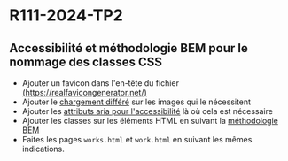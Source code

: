 # R111-2024-TP2

## Accessibilité et méthodologie BEM pour le nommage des classes CSS

- Ajouter un favicon dans l'en-tête du fichier [(https://realfavicongenerator.net/)](https://realfavicongenerator.net/)
- Ajouter le [chargement différé](https://developer.mozilla.org/fr/docs/Web/Performance/Lazy_loading) sur les images qui le nécessitent
- Ajouter les [attributs aria pour l'accessibilité](https://developer.mozilla.org/fr/docs/Web/Accessibility/ARIA) là où cela est nécessaire
- Ajouter les classes sur les éléments HTML en suivant la [méthodologie BEM](https://xaviersenente.fr/cours/css-bem)
- Faites les pages `works.html` et `work.html` en suivant les mêmes indications.
